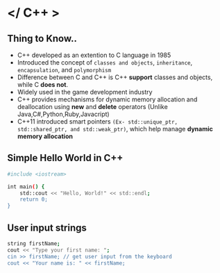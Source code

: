 # </ C++ >

## Thing to Know..
- C++ developed as an extention to C language in 1985
- Introduced the concept of ```classes and objects```, ```inheritance```, ```encapsulation```, and ```polymorphism```
- Difference between C and C++ is C++ **support** classes and objects, while C **does not**.
- Widely used in the game development industry
- C++ provides mechanisms for dynamic memory allocation and deallocation using **new** and **delete** operators (Unlike Java,C#,Python,Ruby,Javacript)
- C++11 introduced smart pointers ```(Ex- std::unique_ptr, std::shared_ptr, and std::weak_ptr)```, which help manage **dynamic memory allocation**


## Simple Hello World in C++
```bash
#include <iostream>

int main() {
    std::cout << "Hello, World!" << std::endl;
    return 0;
}
```

## User input strings
```bash
string firstName;
cout << "Type your first name: ";
cin >> firstName; // get user input from the keyboard
cout << "Your name is: " << firstName;
```
